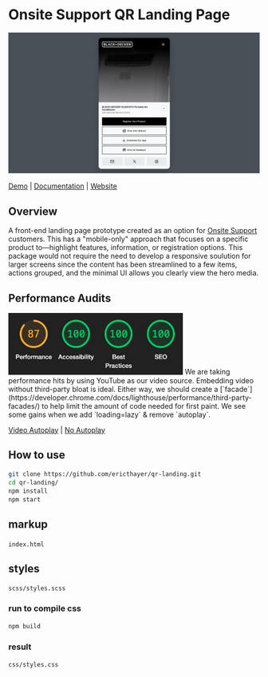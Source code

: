 # Onsite Support QR Landing Page

[![QR Landing Template](media/qr-landing-demo-04.png)](https://qrlanding.netlify.app/)

[Demo](https://qrlanding.netlify.app/) | [Documentation](https://support.onsitesupport.io/) | [Website](https://onsitesupport.io/)

## Overview

A front-end landing page prototype created as an option for [Onsite Support](https://onsitesupport.io/) customers. This has a "mobile-only" approach that focuses on a specific product to—highlight features, information, or registration options. This package would not require the need to develop a responsive soulution for larger screens since the content has been streamlined to a few items, actions grouped, and the minimal UI allows you clearly view the hero media.

## Performance Audits

<img src="media/with-autoplay-performance.png" width="350" alt="current Lighthouse performance audit scores" />
We are taking performance hits by using YouTube as our video source. Embedding video without third-party bloat is ideal. Either way, we should create a [`facade`](https://developer.chrome.com/docs/lighthouse/performance/third-party-facades/) to help limit the amount of code needed for first paint. We see some gains when we add `loading=lazy` & remove `autoplay`.

[Video Autoplay](https://qrlanding.netlify.app/](https://qrlanding.netlify.app/perf/autoplay)) | [No Autoplay](https://support.onsitesupport.io/](https://qrlanding.netlify.app/perf/no-autoplay))


## How to use

```sh
git clone https://github.com/ericthayer/qr-landing.git
cd qr-landing/
npm install
npm start
```

## markup

`index.html`

## styles

`scss/styles.scss`

### run to compile css

```sh
npm build
```

### result

`css/styles.css`
